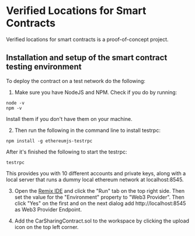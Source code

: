 # Verified Locations for Smart Contracts

Verified locations for smart contracts is a proof-of-concept project.

## Installation and setup of the smart contract testing environment

To deploy the contract on a test network do the following:

1. Make sure you have NodeJS and NPM. Check if you do by running:
```
node -v
npm -v
```
Install them if you don't have them on your machine.

2. Then run the following in the command line to install testrpc:

```
npm install -g ethereumjs-testrpc
```
After it's finished the following to start the testrpc:
```
testrpc
```
This provides you with 10 different accounts and private keys, along with a local server that runs a dummy local ethereum network at localhost:8545.

3. Open the [Remix IDE](http://remix.ethereum.org/) and click the "Run" tab on the top right side. Then set the value for the "Environment" property to "Web3 Provider". Then click "Yes" on the first and on the next dialog add http://localhost:8545 as Web3 Provider Endpoint.

4. Add the CarSharingContract.sol to the workspace by clicking the upload icon on the top left corner.
